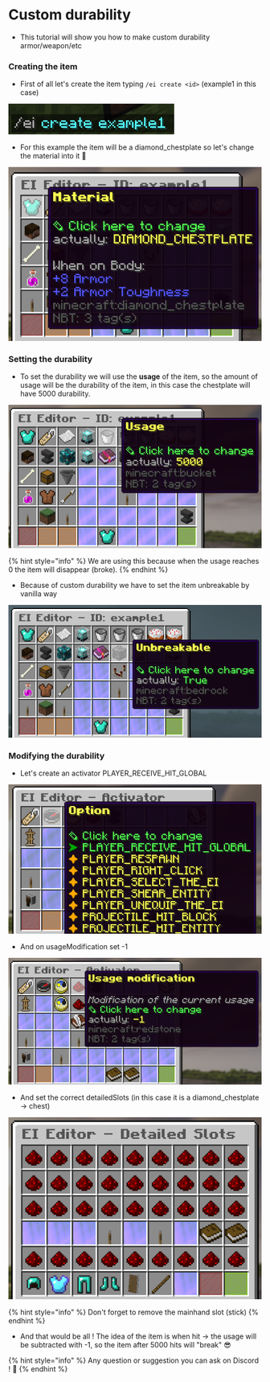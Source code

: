 # Custom durability

* This tutorial will show you how to make custom durability armor/weapon/etc

### Creating the item

* First of all let's create the item typing `/ei create <id>` (example1 in this case)

![](<../../../../.gitbook/assets/image (218).png>)

* For this example the item will be a diamond\_chestplate so let's change the material into it 🧐

![](<../../../../.gitbook/assets/image (227).png>)

### Setting the durability

* To set the durability we will use the **usage** of the item, so the amount of usage will be the durability of the item, in this case the chestplate will have 5000 durability.

![](<../../../../.gitbook/assets/image (366).png>)

{% hint style="info" %}
We are using this because when the usage reaches 0 the item will disappear (broke).
{% endhint %}

* Because of custom durability we have to set the item unbreakable by vanilla way

![](<../../../../.gitbook/assets/image (217).png>)

### Modifying the durability

* Let's create an activator PLAYER\_RECEIVE\_HIT\_GLOBAL

![](<../../../../.gitbook/assets/image (216).png>)

* And on usageModification set -1

![](<../../../../.gitbook/assets/image (220).png>)

* And set the correct detailedSlots (in this case it is a diamond\_chestplate -> chest)

![](<../../../../.gitbook/assets/image (169).png>)

{% hint style="info" %}
Don't forget to remove the mainhand slot (stick)
{% endhint %}

* And that would be all ! The idea of the item is when hit -> the usage will be subtracted with -1, so the item after 5000 hits will "break" 😎

{% hint style="info" %}
Any question or suggestion you can ask on Discord ! 👻
{% endhint %}
